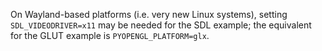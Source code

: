 On Wayland-based platforms (i.e. very new Linux systems), setting `SDL_VIDEODRIVER=x11`
may be needed for the SDL example; the equivalent for the GLUT example is `PYOPENGL_PLATFORM=glx`.
